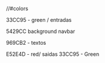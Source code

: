 //#colors

33CC95 -  green / entradas

5429CC background navbar

969CB2  - textos

E52E4D - red/ saidas
33CC95 - Green